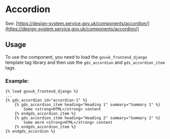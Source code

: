 # Accordion

See: [https://design-system.service.gov.uk/components/accordion/](https://design-system.service.gov.uk/components/accordion/)

## Usage

To use the component, you need to load the `govuk_frontend_django` template tag library and then use the `gds_accordion` and `gds_accordion_item` tags.

### Example:

```django
{% load govuk_frontend_django %}
...
{% gds_accordion id="accordion-1" %}
    {% gds_accordion_item heading="Heading 1" summary="Summary 1" %}
        Some <strong>HTML</strong> content
    {% endgds_accordion_item %}
    {% gds_accordion_item heading="Heading 2" summary="Summary 2" %}
        Some more <strong>HTML</strong> content
    {% endgds_accordion_item %}
{% endgds_accordion %}
```
